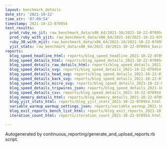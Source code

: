 ```yaml
---
layout: benchmark_details
date_str: '2021-10-22'
time_str: '07:09:54'
timestamp: 2021-10-22-070954
test_results:
  prod_ruby_no_jit: raw_benchmark_data/x86_64/2021-10/2021-10-22-070954_basic_benchmark_prod_ruby_no_jit.json
  prod_ruby_with_yjit: raw_benchmark_data/x86_64/2021-10/2021-10-22-070954_basic_benchmark_prod_ruby_with_yjit.json
  ruby_30_with_mjit: raw_benchmark_data/x86_64/2021-10/2021-10-22-070954_basic_benchmark_ruby_30_with_mjit.json
  yjit_stats: raw_benchmark_data/x86_64/2021-10/2021-10-22-070954_basic_benchmark_yjit_stats.json
reports:
  blog_speed_headline_html: reports/blog_speed_headline_2021-10-22-070954.html
  blog_speed_details_html: reports/blog_speed_details_2021-10-22-070954.html
  blog_speed_details_raw_details_html: reports/blog_speed_details_2021-10-22-070954.raw_details.html
  blog_speed_details_svg: reports/blog_speed_details_2021-10-22-070954.svg
  blog_speed_details_head_svg: reports/blog_speed_details_2021-10-22-070954.head.svg
  blog_speed_details_back_svg: reports/blog_speed_details_2021-10-22-070954.back.svg
  blog_speed_details_micro_svg: reports/blog_speed_details_2021-10-22-070954.micro.svg
  blog_speed_details_tripwires_json: reports/blog_speed_details_2021-10-22-070954.tripwires.json
  blog_speed_details_csv: reports/blog_speed_details_2021-10-22-070954.csv
  blog_memory_details_html: reports/blog_memory_details_2021-10-22-070954.html
  blog_yjit_stats_html: reports/blog_yjit_stats_2021-10-22-070954.html
  variable_warmup_warmup_settings_json: reports/variable_warmup_2021-10-22-070954.warmup_settings.json
  blog_exit_reports_bench_list_html: reports/blog_exit_reports_2021-10-22-070954.bench_list.html
  iteration_count_html: reports/iteration_count_2021-10-22-070954.html

---
```

Autogenerated by continuous_reporting/generate_and_upload_reports.rb script.
